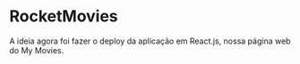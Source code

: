 # RocketMovies

A ideia agora foi fazer o deploy da aplicação em React.js, nossa página web do My Movies.
